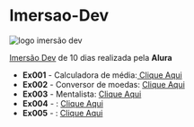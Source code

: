 # Imersao-Dev

![logo imersão dev](https://www.alura.com.br/assets/img/imersoes/dev-2021/logo-imersao-mentalista.svg) 

[Imersão Dev](https://imersao.dev/) de 10 dias realizada pela **Alura**
 - **Ex001** - Calculadora de média:<a href="https://arawns1.github.io/Imersao-Dev/Aula01/Ex001/index.html"> Clique Aqui</a> <br>
 - **Ex002** - Conversor de moedas: <a
   href="https://arawns1.github.io/Imersao-Dev/Aula02/Index.html">
   Clique Aqui</a> <br>
 - **Ex003** - Mentalista: <a href="https://arawns1.github.io/Imersao-Dev/Aula03/index.html">
   Clique Aqui</a> <br>
 - **Ex004** - : <a href="https://arawns1.github.io/Imersao-Dev/Aula04/index.html">
   Clique Aqui</a> <br>
 - **Ex005** - : <a href="https://arawns1.github.io/Imersao-Dev/Aula05/index.html">
   Clique Aqui</a> <br>

